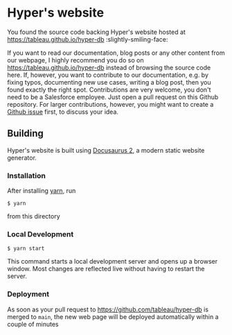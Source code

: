 # Hyper's website

You found the source code backing Hyper's website hosted at https://tableau.github.io/hyper-db :slightly-smiling-face:

If you want to read our documentation, blog posts or any other content from our webpage, I highly recommend you do so on https://tableau.github.io/hyper-db instead of browsing the source code here.
If, however, you want to contribute to our documentation, e.g. by fixing typos, documenting new use cases, writing a blog post, then you found exactly the right spot.
Contributions are very welcome, you don't need to be a Salesforce employee.
Just open a pull request on this Github repository.
For larger contributions, however, you might want to create a [Github issue](https://github.com/tableau/hyper-db/issues) first, to discuss your idea.

## Building

Hyper's website is built using [Docusaurus 2](https://docusaurus.io/), a modern static website generator.

### Installation

After installing [yarn](https://yarnpkg.com/), run

```
$ yarn
```

from this directory

### Local Development

```
$ yarn start
```

This command starts a local development server and opens up a browser window. Most changes are reflected live without having to restart the server.

### Deployment

As soon as your pull request to https://github.com/tableau/hyper-db is merged to `main`, the new web page will be deployed automatically within a couple of minutes
